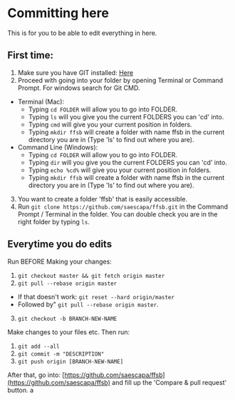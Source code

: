 # Committing here

This is for you to be able to edit everything in here.

## First time:

1. Make sure you have GIT installed: [Here](https://git-scm.com/downloads)
2. Proceed with going into your folder by opening Terminal or Command Prompt.
   For windows search for Git CMD.
  - Terminal (Mac):
    - Typing ```cd FOLDER``` will allow you to go into FOLDER.
    - Typing ```ls``` will you give you the current FOLDERS you can 'cd' into.
    - Typing ```cmd``` will give you your current position in folders.
    - Typing ```mkdir ffsb``` will create a folder with name ffsb in
      the current directory you are in (Type 'ls' to find out where you are).
  - Command Line (Windows):
    - Typing ```cd FOLDER``` will allow you to go into FOLDER.
    - Typing ```dir``` will you give you the current FOLDERS you can 'cd' into.
    - Typing ```echo %cd%``` will give you your current position in folders.
    - Typing ```mkdir ffsb``` will create a folder with name ffsb in
    the current directory you are in (Type 'ls' to find out where you are).
3. You want to create a folder 'ffsb' that is easily accessible.
4. Run ```git clone https://github.com/saescapa/ffsb.git``` in the Command
   Prompt / Terminal in the folder. You can double check you are in the right
  folder by typing ```ls```.

## Everytime you do edits

Run BEFORE Making your changes:

1. ```git checkout master && git fetch origin master ```
2. ```git pull --rebase origin master```
  - If that doesn't work: ```git reset --hard origin/master```
  - Followed by" ```git pull --rebase origin master```.
3. ```git checkout -b BRANCH-NEW-NAME```

Make changes to your files etc. Then run:

1. ```git add --all```
2. ```git commit -m "DESCRIPTION"```
3. ```git push origin [BRANCH-NEW-NAME]```

After that, go into: [https://github.com/saescapa/ffsb](https://github.com/saescapa/ffsb)
and fill up the 'Compare & pull request' button.
a
